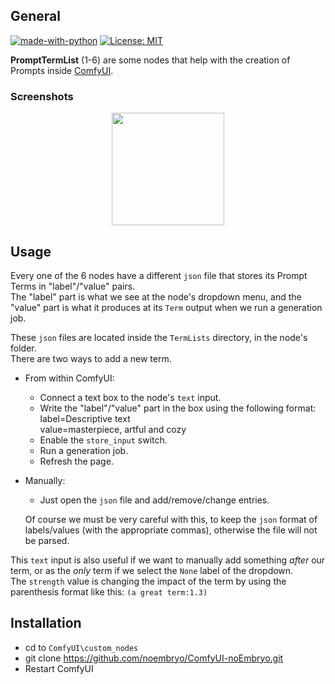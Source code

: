 ## General
<!-- ![kohighlights128w](https://user-images.githubusercontent.com/24675403/234561476-97283ff8-5437-49cd-b4c5-3929886cf182.png) -->

[![made-with-python][Python]](https://www.python.org/)
[![License: MIT][MIT]](LICENSE)
<!-- [![Generic badge][OS]][ReleaseLink] -->
<!-- [![GitHub release][Release]][ReleaseLink] -->
<!-- [![Github all releases][TotalDown]][ReleaseLink] -->
<!-- [![Github Releases (by Release)][VersionDown]][ReleaseLink] -->


**PromptTermList** (1-6) are some nodes that help with the creation of Prompts inside [ComfyUI](https://github.com/comfyanonymous/ComfyUI).


### Screenshots

<!--suppress HtmlDeprecatedAttribute -->
<p align="center">
  <a href="https://raw.githubusercontent.com/noembryo/ComfyUI-noEmbryo/master/stuff/Screen2.png">
    <!--suppress HtmlRequiredAltAttribute -->
<img src="https://raw.githubusercontent.com/noembryo/ComfyUI-noEmbryo/master/stuff/Screen2.png" height="180"></a>
</p>

## Usage
Every one of the 6 nodes have a different `json` file that stores its Prompt Terms in "label"/"value" pairs.  
The "label" part is what we see at the node's dropdown menu, and the "value" part is what it produces at its `Term` output when we run a generation job.  
  
These `json` files are located inside the `TermLists` directory, in the node's folder.  
There are two ways to add a new term.  
* From within ComfyUI:
  * Connect a text box to the node's `text` input.  
  * Write the "label"/"value" part in the box using the following format:  
  label=Descriptive text  
  value=masterpiece, artful and cozy  
  * Enable the `store_input` switch.  
  * Run a generation job.  
  * Refresh the page.  
* Manually:
  * Just open the `json` file and add/remove/change entries. 

  Of course we must be very careful with this, to keep the `json` format of labels/values (with the appropriate commas), otherwise the file will not be parsed.  

This `text` input is also useful if we want to manually add something *after* our term, or as the *only* term if we select the `None` label of the dropdown.  
The `strength` value is changing the impact of the term by using the parenthesis format like this: `(a great term:1.3)`


## Installation
* cd to `ComfyUI\custom_nodes`
* git clone https://github.com/noembryo/ComfyUI-noEmbryo.git
* Restart ComfyUI


[Python]:https://img.shields.io/badge/Made%20with-Python-1f425f.svg
[MIT]:https://img.shields.io/badge/License-MIT-green.svg
